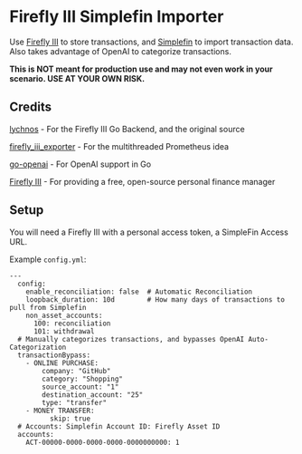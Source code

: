 # Firefly III Simplefin Importer

Use [Firefly III](https://github.com/firefly-iii/firefly-iii) to store transactions, and [Simplefin](https://beta-bridge.simplefin.org/) to import transaction data. Also takes advantage of OpenAI to categorize transactions.

**This is NOT meant for production use and may not even work in your scenario. USE AT YOUR OWN RISK.**

## Credits

[lychnos](https://github.com/davidschlachter/lychnos) - For the Firefly III Go Backend, and the original source

[firefly_iii_exporter](https://github.com/kinduff/firefly_iii_exporter) - For the multithreaded Prometheus idea

[go-openai](https://github.com/sashabaranov/go-openai) - For OpenAI support in Go

[Firefly III](https://github.com/firefly-iii/firefly-iii) - For providing a free, open-source personal finance manager



## Setup
You will need a Firefly III with a personal access token, a SimpleFin Access URL.

Example `config.yml`:

```
---
  config:
    enable_reconciliation: false  # Automatic Reconciliation
    loopback_duration: 10d        # How many days of transactions to pull from Simplefin
    non_asset_accounts:
      100: reconciliation
      101: withdrawal
  # Manually categorizes transactions, and bypasses OpenAI Auto-Categorization
  transactionBypass:
    - ONLINE PURCHASE:
        company: "GitHub"
        category: "Shopping"
        source_account: "1"
        destination_account: "25"
        type: "transfer"
    - MONEY TRANSFER:
          skip: true
  # Accounts: Simplefin Account ID: Firefly Asset ID
  accounts:
    ACT-00000-0000-0000-0000-0000000000: 1
```
